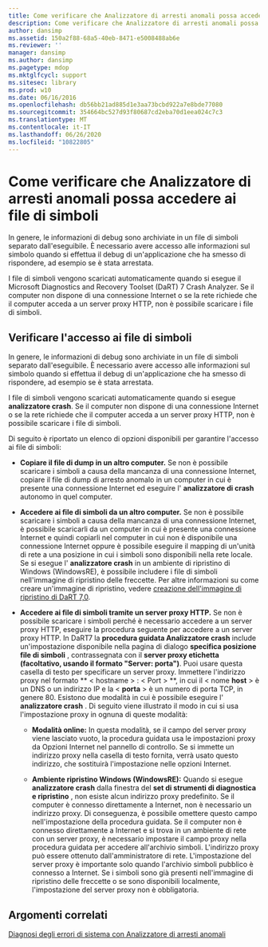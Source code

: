 ```yaml
---
title: Come verificare che Analizzatore di arresti anomali possa accedere ai file di simboli
description: Come verificare che Analizzatore di arresti anomali possa accedere ai file di simboli
author: dansimp
ms.assetid: 150a2f88-68a5-40eb-8471-e5008488ab6e
ms.reviewer: ''
manager: dansimp
ms.author: dansimp
ms.pagetype: mdop
ms.mktglfcycl: support
ms.sitesec: library
ms.prod: w10
ms.date: 06/16/2016
ms.openlocfilehash: db56bb21ad885d1e3aa73bcbd922a7e8bde77080
ms.sourcegitcommit: 354664bc527d93f80687cd2eba70d1eea024c7c3
ms.translationtype: MT
ms.contentlocale: it-IT
ms.lasthandoff: 06/26/2020
ms.locfileid: "10822805"
---
```

# Come verificare che Analizzatore di arresti anomali possa accedere ai file di simboli


In genere, le informazioni di debug sono archiviate in un file di simboli separato dall'eseguibile. È necessario avere accesso alle informazioni sul simbolo quando si effettua il debug di un'applicazione che ha smesso di rispondere, ad esempio se è stata arrestata.

I file di simboli vengono scaricati automaticamente quando si esegue il Microsoft Diagnostics and Recovery Toolset (DaRT) 7 Crash Analyzer. Se il computer non dispone di una connessione Internet o se la rete richiede che il computer acceda a un server proxy HTTP, non è possibile scaricare i file di simboli.

## Verificare l'accesso ai file di simboli


In genere, le informazioni di debug sono archiviate in un file di simboli separato dall'eseguibile. È necessario avere accesso alle informazioni sul simbolo quando si effettua il debug di un'applicazione che ha smesso di rispondere, ad esempio se è stata arrestata.

I file di simboli vengono scaricati automaticamente quando si esegue **analizzatore crash**. Se il computer non dispone di una connessione Internet o se la rete richiede che il computer acceda a un server proxy HTTP, non è possibile scaricare i file di simboli.

Di seguito è riportato un elenco di opzioni disponibili per garantire l'accesso ai file di simboli:

-   **Copiare il file di dump in un altro computer.** Se non è possibile scaricare i simboli a causa della mancanza di una connessione Internet, copiare il file di dump di arresto anomalo in un computer in cui è presente una connessione Internet ed eseguire l' **analizzatore di crash** autonomo in quel computer.

-   **Accedere ai file di simboli da un altro computer.** Se non è possibile scaricare i simboli a causa della mancanza di una connessione Internet, è possibile scaricarli da un computer in cui è presente una connessione Internet e quindi copiarli nel computer in cui non è disponibile una connessione Internet oppure è possibile eseguire il mapping di un'unità di rete a una posizione in cui i simboli sono disponibili nella rete locale. Se si esegue l' **analizzatore crash** in un ambiente di ripristino di Windows (WindowsRE), è possibile includere i file di simboli nell'immagine di ripristino delle freccette. Per altre informazioni su come creare un'immagine di ripristino, vedere [creazione dell'immagine di ripristino di DaRT 7,0](creating-the-dart-70-recovery-image-dart-7.md).

-   **Accedere ai file di simboli tramite un server proxy HTTP.** Se non è possibile scaricare i simboli perché è necessario accedere a un server proxy HTTP, eseguire la procedura seguente per accedere a un server proxy HTTP. In DaRT7 la **procedura guidata Analizzatore crash** include un'impostazione disponibile nella pagina di dialogo **specifica posizione file di simboli** , contrassegnata con il **server proxy etichetta (facoltativo, usando il formato "Server: porta")**. Puoi usare questa casella di testo per specificare un server proxy. Immettere l'indirizzo proxy nel formato ** &lt; hostname &gt; : &lt; Port &gt; **, in cui il &lt; nome **host** &gt; è un DNS o un indirizzo IP e la &lt; **porta** &gt; è un numero di porta TCP, in genere 80. Esistono due modalità in cui è possibile eseguire l' **analizzatore crash** . Di seguito viene illustrato il modo in cui si usa l'impostazione proxy in ognuna di queste modalità:

    -   **Modalità online:** In questa modalità, se il campo del server proxy viene lasciato vuoto, la procedura guidata usa le impostazioni proxy da Opzioni Internet nel pannello di controllo. Se si immette un indirizzo proxy nella casella di testo fornita, verrà usato questo indirizzo, che sostituirà l'impostazione nelle opzioni Internet.

    -   **Ambiente ripristino Windows (WindowsRE):** Quando si esegue **analizzatore crash** dalla finestra del **set di strumenti di diagnostica e ripristino** , non esiste alcun indirizzo proxy predefinito. Se il computer è connesso direttamente a Internet, non è necessario un indirizzo proxy. Di conseguenza, è possibile omettere questo campo nell'impostazione della procedura guidata. Se il computer non è connesso direttamente a Internet e si trova in un ambiente di rete con un server proxy, è necessario impostare il campo proxy nella procedura guidata per accedere all'archivio simboli. L'indirizzo proxy può essere ottenuto dall'amministratore di rete. L'impostazione del server proxy è importante solo quando l'archivio simboli pubblico è connesso a Internet. Se i simboli sono già presenti nell'immagine di ripristino delle freccette o se sono disponibili localmente, l'impostazione del server proxy non è obbligatoria.

## Argomenti correlati


[Diagnosi degli errori di sistema con Analizzatore di arresti anomali](diagnosing-system-failures-with-crash-analyzer--dart-7.md)

 

 





